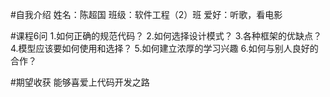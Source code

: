 #自我介绍
姓名：陈超国
班级：软件工程（2）班
爱好：听歌，看电影

#课程6问
1.如何正确的规范代码？
2.如何选择设计模式？
3.各种框架的优缺点？
4.模型应该要如何使用和选择？
5.如何建立浓厚的学习兴趣
6.如何与别人良好的合作？

#期望收获
能够喜爱上代码开发之路
